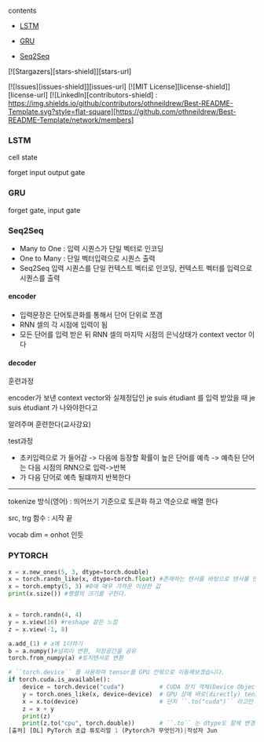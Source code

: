 contents

* [LSTM](#LSTM)

- [GRU](#GRU)

- [Seq2Seq](#Seq2Seq)



[![Stargazers][stars-shield]][stars-url]





[![Issues][issues-shield]][issues-url]
[![MIT License][license-shield]][license-url]
[![LinkedIn][contributors-shield] : https://img.shields.io/github/contributors/othneildrew/Best-README-Template.svg?style=flat-square][https://github.com/othneildrew/Best-README-Template/network/members]







































### LSTM

cell state

forget input output gate

### GRU

forget gate, input gate



### Seq2Seq

- Many to One : 입력 시퀀스가 단일 벡터로 인코딩
- One to Many : 단일 벡터입력으로 시퀀스 출력
- Seq2Seq 입력 시퀀스를 단일 컨텍스트 벡터로 인코딩, 컨텍스트 벡터를 입력으로 시퀀스를 출력





#### encoder

- 입력문장은 단어토큰화를 통해서 단어 단위로 쪼갬
- RNN 셀의 각 시점에 입력이 됨
- 모든 단어를 입력 받은 뒤 RNN 셀의 마지막 시점의 은닉상태가 context vector 이다

#### decoder

훈련과정

encoder가 보낸 context vector와 실제정답인 <sos> je suis étudiant 를 입력 받았을 때 je suis étudiant <eos>가 나와야한다고

알려주며 훈련한다(교사강요)



test과정

- 초키입력으로 <sos> 가 들어감 -> 다음에 등장할 확률이 높은 단어를 예측 -> 예측된 단어는 다음 시점의 RNN으로 입력->반복
- <eos> 가 다음 단어로 예측 될떄까지 반복한다





---

tokenize 방식(영어) :  띄어쓰기 기준으로 토큰화 하고 역순으로 배열 한다

src, trg 함수 : 시작<sos> 끝<eos>

vocab dim = onhot 인듯





### PYTORCH

```python
x = x.new_ones(5, 3, dtype=torch.double) 
x = torch.randn_like(x, dtype=torch.float) #존재하는 텐서를 바탕으로 텐서를 만든다
x = torch.empty(5, 3) #0에 매우 가까운 이상한 값
print(x.size()) #행렬의 크기를 구한다.


x = torch.randn(4, 4)
y = x.view(16) #reshape 같은 느낌
z = x.view(-1, 8)

a.add_(1) # a에 1더하기
b = a.numpy()#넘피이 변환, 저장공간을 공유
torch.from_numpy(a) #토치텐서로 변환
```

```python
# ``torch.device`` 를 사용하여 tensor를 GPU 안팎으로 이동해보겠습니다.
if torch.cuda.is_available():
    device = torch.device("cuda")          # CUDA 장치 객체(Device Object)로
    y = torch.ones_like(x, device=device)  # GPU 상에 바로(directly) tensor를 생성하거나
    x = x.to(device)                       # 단지 ``.to("cuda")`` 라고만 작성하면 됩니다.
    z = x + y
    print(z)
    print(z.to("cpu", torch.double))       # ``.to`` 는 dtype도 함께 변경합니다!
[출처] [DL] PyTorch 초급 튜토리얼 1 (Pytorch가 무엇인가)|작성자 Jun
```







